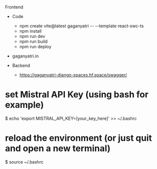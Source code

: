 Frontend


- Code
  - npm create vite@latest gaganyatri -- --template react-swc-ts
  - npm install
  - npm run dev
  - npm run build
  - npm run deploy

- gaganyatri.in
- Backend
  - https://gaganyatri-django-spaces.hf.space/swagger/


# set Mistral API Key (using bash for example)
$ echo 'export MISTRAL_API_KEY=[your_key_here]' >> ~/.bashrc

# reload the environment (or just quit and open a new terminal)
$ source ~/.bashrc
